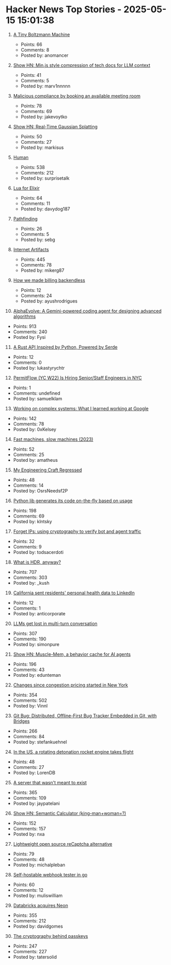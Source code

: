 # Hacker News Top Stories - 2025-05-15 15:01:38

1. [A Tiny Boltzmann Machine](https://eoinmurray.info/boltzmann-machine)
   - Points: 66
   - Comments: 8
   - Posted by: anomancer

2. [Show HN: Min.js style compression of tech docs for LLM context](https://github.com/marv1nnnnn/llm-min.txt)
   - Points: 41
   - Comments: 5
   - Posted by: marv1nnnnn

3. [Malicious compliance by booking an available meeting room](https://www.clientserver.dev/p/malicious-compliance-by-booking-an)
   - Points: 78
   - Comments: 69
   - Posted by: jakevoytko

4. [Show HN: Real-Time Gaussian Splatting](https://github.com/axbycc/LiveSplat)
   - Points: 50
   - Comments: 27
   - Posted by: markisus

5. [Human](https://quarter--mile.com/Human)
   - Points: 538
   - Comments: 212
   - Posted by: surprisetalk

6. [Lua for Elixir](https://davelucia.com/blog/lua-elixir)
   - Points: 64
   - Comments: 11
   - Posted by: davydog187

7. [Pathfinding](https://juhrjuhr.itch.io/deep-space-exploitation/devlog/945428/9-pathfinding)
   - Points: 26
   - Comments: 5
   - Posted by: sebg

8. [Internet Artifacts](https://neal.fun/internet-artifacts/)
   - Points: 445
   - Comments: 78
   - Posted by: mikerg87

9. [How we made billing backendless](https://useautumn.com/blog/backendless)
   - Points: 12
   - Comments: 24
   - Posted by: ayushrodrigues

10. [AlphaEvolve: A Gemini-powered coding agent for designing advanced algorithms](https://deepmind.google/discover/blog/alphaevolve-a-gemini-powered-coding-agent-for-designing-advanced-algorithms/)
   - Points: 913
   - Comments: 240
   - Posted by: Fysi

11. [A Rust API Inspired by Python, Powered by Serde](https://ohadravid.github.io/posts/2025-05-serde-reflect/)
   - Points: 12
   - Comments: 0
   - Posted by: lukastyrychtr

12. [PermitFlow (YC W22) Is Hiring Senior/Staff Engineers in NYC](https://jobs.ashbyhq.com/permitflow?departmentId=d33195eb-8978-4439-abc6-5a8a072de808)
   - Points: 1
   - Comments: undefined
   - Posted by: samuelklam

13. [Working on complex systems: What I learned working at Google](https://www.thecoder.cafe/p/complex-systems)
   - Points: 142
   - Comments: 78
   - Posted by: 0xKelsey

14. [Fast machines, slow machines (2023)](https://jmmv.dev/2023/06/fast-machines-slow-machines.html)
   - Points: 52
   - Comments: 25
   - Posted by: amatheus

15. [My Engineering Craft Regressed](https://lemmy.ml/post/30100312)
   - Points: 48
   - Comments: 14
   - Posted by: OsrsNeedsf2P

16. [Python lib generates its code on-the-fly based on usage](https://github.com/cofob/autogenlib)
   - Points: 198
   - Comments: 69
   - Posted by: klntsky

17. [Forget IPs: using cryptography to verify bot and agent traffic](https://blog.cloudflare.com/web-bot-auth/)
   - Points: 32
   - Comments: 9
   - Posted by: todsacerdoti

18. [What is HDR, anyway?](https://www.lux.camera/what-is-hdr/)
   - Points: 707
   - Comments: 303
   - Posted by: _kush

19. [California sent residents' personal health data to LinkedIn](https://themarkup.org/pixel-hunt/2025/04/28/how-california-sent-residents-personal-health-data-to-linkedin)
   - Points: 12
   - Comments: 1
   - Posted by: anticorporate

20. [LLMs get lost in multi-turn conversation](https://arxiv.org/abs/2505.06120)
   - Points: 307
   - Comments: 190
   - Posted by: simonpure

21. [Show HN: Muscle-Mem, a behavior cache for AI agents](https://github.com/pig-dot-dev/muscle-mem)
   - Points: 196
   - Comments: 43
   - Posted by: edunteman

22. [Changes since congestion pricing started in New York](https://www.nytimes.com/interactive/2025/05/11/upshot/congestion-pricing.html)
   - Points: 354
   - Comments: 502
   - Posted by: Vinnl

23. [Git Bug: Distributed, Offline-First Bug Tracker Embedded in Git, with Bridges](https://github.com/git-bug/git-bug)
   - Points: 266
   - Comments: 84
   - Posted by: stefankuehnel

24. [In the US, a rotating detonation rocket engine takes flight](https://arstechnica.com/space/2025/05/venus-aerospace-flies-its-rotating-detonation-rocket-engine-for-the-first-time/)
   - Points: 48
   - Comments: 27
   - Posted by: LorenDB

25. [A server that wasn't meant to exist](https://it-notes.dragas.net/2025/05/13/the_server_that_wasnt_meant_to_exist/)
   - Points: 365
   - Comments: 109
   - Posted by: jaypatelani

26. [Show HN: Semantic Calculator (king-man+woman=?)](https://calc.datova.ai)
   - Points: 152
   - Comments: 157
   - Posted by: nxa

27. [Lightweight open source reCaptcha alternative](https://github.com/altcha-org/altcha)
   - Points: 79
   - Comments: 48
   - Posted by: michalpleban

28. [Self-hostable webhook tester in go](https://testwebhook.xyz)
   - Points: 60
   - Comments: 12
   - Posted by: muliswilliam

29. [Databricks acquires Neon](https://www.databricks.com/blog/databricks-neon)
   - Points: 355
   - Comments: 212
   - Posted by: davidgomes

30. [The cryptography behind passkeys](https://blog.trailofbits.com/2025/05/14/the-cryptography-behind-passkeys/)
   - Points: 247
   - Comments: 227
   - Posted by: tatersolid

